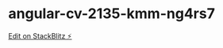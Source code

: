 # angular-cv-2135-kmm-ng4rs7

[Edit on StackBlitz ⚡️](https://stackblitz.com/edit/angular-cv-2135-kmm-ng4rs7)